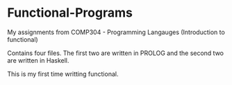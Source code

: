 # Functional-Programs
My assignments from COMP304 - Programming Langauges (Introduction to functional)

Contains four files. The first two are written in PROLOG and the second two are written in Haskell. 

This is my first time writting functional. 
